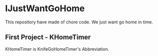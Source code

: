 # IJustWantGoHome
This repository have made of chore code.
We just want go home in time.

## First Project - KHomeTimer
KHomeTimer is KnifeGoHomeTimer's Abbreviation.